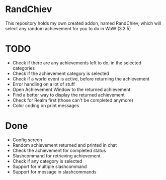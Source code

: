 # RandChiev
This repository holds my own created addon, named RandChiev, which will select any random achievement for you to do in WoW (3.3.5)

# TODO
- Check if there are any achievements left to do, in the selected categories
- Check if the achievement category is selected
- Check if a world event is active, before returning the achievement
- Error handling on a lot of stuff
- Open Achievement Window to the returned achievement
- Find a better way to display the returned achievement
- Check for Realm first (those can't be completed anymore)
- Color coding on print messages

# Done
- Config screen
- Random achievement returned and printed in chat
- Check the achievement for completed status
- Slashcommand for retrieving achievement
- Check if any category is selected
- Support for multiple slashcommand
- Support for message in slashcommands